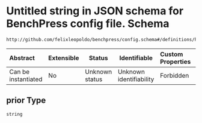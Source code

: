 # Untitled string in JSON schema for BenchPress config file. Schema

```txt
http://github.com/felixleopoldo/benchpress/config.schema#/definitions/hc/properties/prior
```




| Abstract            | Extensible | Status         | Identifiable            | Custom Properties | Additional Properties | Access Restrictions | Defined In                                                               |
| :------------------ | ---------- | -------------- | ----------------------- | :---------------- | --------------------- | ------------------- | ------------------------------------------------------------------------ |
| Can be instantiated | No         | Unknown status | Unknown identifiability | Forbidden         | Allowed               | none                | [config.schema.json\*](../out/config.schema.json "open original schema") |

## prior Type

`string`
